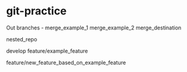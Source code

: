# git-practice
Out branches - 
merge_example_1
merge_example_2
merge_destination

nested_repo

develop
feature/example_feature

feature/new_feature_based_on_example_feature
